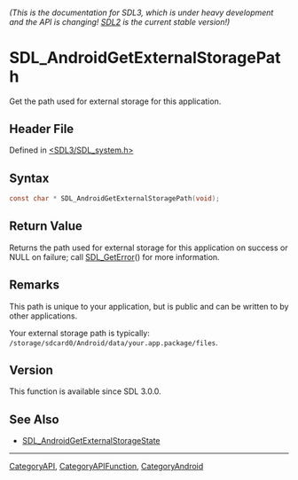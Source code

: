 ###### (This is the documentation for SDL3, which is under heavy development and the API is changing! [SDL2](https://wiki.libsdl.org/SDL2/) is the current stable version!)
# SDL_AndroidGetExternalStoragePath

Get the path used for external storage for this application.

## Header File

Defined in [<SDL3/SDL_system.h>](https://github.com/libsdl-org/SDL/blob/main/include/SDL3/SDL_system.h)

## Syntax

```c
const char * SDL_AndroidGetExternalStoragePath(void);

```

## Return Value

Returns the path used for external storage for this application on success
or NULL on failure; call [SDL_GetError](SDL_GetError)() for more
information.

## Remarks

This path is unique to your application, but is public and can be written
to by other applications.

Your external storage path is typically:
`/storage/sdcard0/Android/data/your.app.package/files`.

## Version

This function is available since SDL 3.0.0.

## See Also

- [SDL_AndroidGetExternalStorageState](SDL_AndroidGetExternalStorageState)

----
[CategoryAPI](CategoryAPI), [CategoryAPIFunction](CategoryAPIFunction), [CategoryAndroid](CategoryAndroid)


